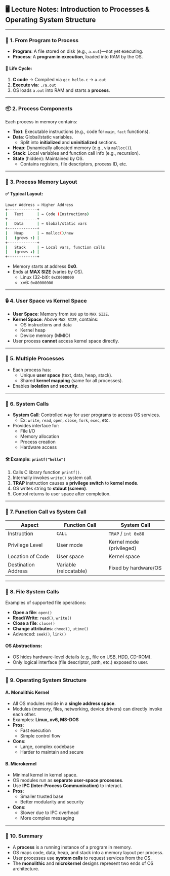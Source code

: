 ## 🖥️ **Lecture Notes: Introduction to Processes & Operating System Structure**

---

### 📌 **1. From Program to Process**

- **Program**: A file stored on disk (e.g., `a.out`)—not yet executing.
- **Process**: A **program in execution**, loaded into RAM by the OS.

#### 🔁 Life Cycle:

1. **C code** → Compiled via `gcc hello.c` → `a.out`
2. **Execute via**: `./a.out`
3. OS loads `a.out` into RAM and starts a **process**.

---

### 📦 **2. Process Components**

Each process in memory contains:

- **Text**: Executable instructions (e.g., code for `main`, `fact` functions).
- **Data**: Global/static variables.
    - Split into **initialized** and **uninitialized** sections.
- **Heap**: Dynamically allocated memory (e.g., via `malloc()`).
- **Stack**: Local variables and function call info (e.g., recursion).
- **State** (hidden): Maintained by OS.
    - Contains registers, file descriptors, process ID, etc.

---

### 🧠 **3. Process Memory Layout**

#### ✅ Typical Layout:

```bash
Lower Address → Higher Address 
+-------------+ 
|   Text      | ← Code (Instructions) 
+-------------+ 
|   Data      | ← Global/static vars 
+-------------+ 
|   Heap      | ← malloc()/new 
|   (grows ↑) | 
+-------------+ 
|   Stack     | ← Local vars, function calls 
|   (grows ↓) | 
+-------------+
```

- Memory starts at address **0x0**.
- Ends at **MAX SIZE** (varies by OS).
    - Linux (32-bit): `0xC0000000`
    - xv6: `0x80000000`

---

### 🔒 **4. User Space vs Kernel Space**

- **User Space**: Memory from `0x0` up to `MAX SIZE`.
- **Kernel Space**: Above `MAX SIZE`, contains:
    - OS instructions and data
    - Kernel heap
    - Device memory (MMIO)
- User process **cannot** access kernel space directly.

---

### 👥 **5. Multiple Processes**

- Each process has:
    - Unique **user space** (text, data, heap, stack).
    - Shared **kernel mapping** (same for all processes).
- Enables **isolation** and **security**.

---

### 🧩 **6. System Calls**

- **System Call**: Controlled way for user programs to access OS services.
    - Ex: `write`, `read`, `open`, `close`, `fork`, `exec`, etc.
- Provides interface for:
    - File I/O
    - Memory allocation
    - Process creation
    - Hardware access

#### 🛠️ Example: `printf("hello")`

1. Calls C library function `printf()`.
2. Internally invokes `write()` system call.
3. **TRAP** instruction causes a **privilege switch** to **kernel mode**.
4. OS writes string to **stdout (screen)**.
5. Control returns to user space after completion.

---

### 🔄 **7. Function Call vs System Call**

|Aspect|Function Call|System Call|
|---|---|---|
|Instruction|`CALL`|`TRAP` / `int 0x80`|
|Privilege Level|User mode|Kernel mode (privileged)|
|Location of Code|User space|Kernel space|
|Destination Address|Variable (relocatable)|Fixed by hardware/OS|

---

### 📂 **8. File System Calls**

Examples of supported file operations:

- **Open a file**: `open()`
- **Read/Write**: `read()`, `write()`
- **Close a file**: `close()`
- **Change attributes**: `chmod()`, `utime()`
- Advanced: `seek()`, `link()`

#### OS Abstractions:

- OS hides hardware-level details (e.g., file on USB, HDD, CD-ROM).
- Only logical interface (file descriptor, path, etc.) exposed to user.

---

### 🧱 **9. Operating System Structure**

#### A. **Monolithic Kernel**

- All OS modules reside in a **single address space**.
- Modules (memory, files, networking, device drivers) can directly invoke each other.
- Examples: **Linux, xv6, MS-DOS**
- **Pros**:
    - Fast execution
    - Simple control flow
- **Cons**:
    - Large, complex codebase
    - Harder to maintain and secure

#### B. **Microkernel**

- Minimal kernel in kernel space.
- OS modules run as **separate user-space processes**.
- Use **IPC (Inter-Process Communication)** to interact.
- **Pros**:
    - Smaller trusted base
    - Better modularity and security
- **Cons**:
    - Slower due to IPC overhead
    - More complex messaging

---

### 📌 **10. Summary**

- A **process** is a running instance of a program in memory.
- OS maps code, data, heap, and stack into a memory layout per process.
- User processes use **system calls** to request services from the OS.
- The **monolithic** and **microkernel** designs represent two ends of OS architecture.